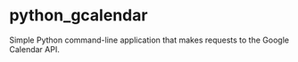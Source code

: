 # python_gcalendar
Simple Python command-line application that makes requests to the Google Calendar API.
